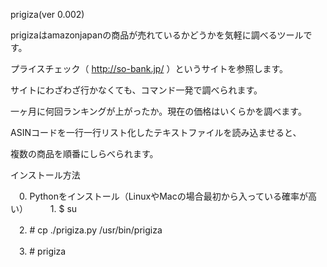 prigiza(ver 0.002)
 
prigizaはamazonjapanの商品が売れているかどうかを気軽に調べるツールです。

プライスチェック（ http://so-bank.jp/ ）というサイトを参照します。

サイトにわざわざ行かなくても、コマンド一発で調べられます。

一ヶ月に何回ランキングが上がったか。現在の価格はいくらかを調べます。

ASINコードを一行一行リスト化したテキストファイルを読み込ませると、

複数の商品を順番にしらべられます。

インストール方法

　0. Pythonをインストール（LinuxやMacの場合最初から入っている確率が高い）
　
　1. $ su

　2. # cp ./prigiza.py /usr/bin/prigiza

　3. # prigiza
